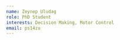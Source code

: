 ```yaml
---
name: Zeynep Uludag
role: PhD Student
interests: Decision Making, Motor Control
email: ps14zu
---
```



